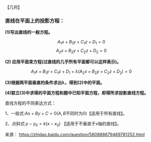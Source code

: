 【几何】

### 直线在平面上的投影方程：

**(1)写出直线的一般方程。**

$$
A_{1}x+B_{1}y+C_{1}z+D_{1}=0
$$
$$
A_{2}x+B_{2}y+C_{2}z+D_{2}=0
$$


**(2) 应用平面束方程(过直线的几乎所有平面都可以这样表示)。**

$$
A_1x+B_1y+C_1z+D_1+\lambda (A_2x+B_2y+C_2z+D_2)=0
$$

**(3)根据两平面垂直的条件求出λ，得到(2)中的平面。**

**(4)联立(3)中求得的平面方程和题中已知平面方程，即得所求投影直线方程。**



直线方程的不同表达方式：

1、一般式:$Ax+By+C=0$($A, B$不同时为$0$)【适用于所有直线】。

2、点斜式:$y-y_{0}=k(x-x_{0})$ 【适用于不垂直于$x$轴的直线】。

来源： https://zhidao.baidu.com/question/560888679469781252.html

